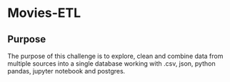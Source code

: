 # Movies-ETL
## Purpose
The purpose of this challenge is to explore, clean and combine data from multiple sources into a single database working with .csv, json, python pandas, jupyter notebook and postgres. 
